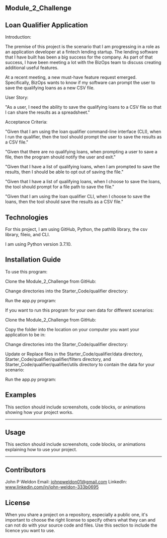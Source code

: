 ## Module_2_Challenge

## Loan Qualifier Application

Introduction:

The premise of this project is the scenario that I am progressing in a role as an application developer at a fintech lending startup. The lending software that I have built has been a big success for the company. As part of that success, I have been meeting a lot with the BizOps team to discuss creating additional useful features.

At a recent meeting, a new must-have feature request emerged. Specifically, BizOps wants to know if my software can prompt the user to save the qualifying loans as a new CSV file.

User Story:

"As a user, I need the ability to save the qualifying loans to a CSV file so that I can share the results as a spreadsheet."

Acceptance Criteria:

"Given that I am using the loan qualifier command-line interface (CLI), when I run the qualifier, then the tool should prompt the user to save the results as a CSV file."

"Given that there are no qualifying loans, when prompting a user to save a file, then the program should notify the user and exit."

"Given that I have a list of qualifying loans, when I am prompted to save the results, then I should be able to opt out of saving the file."

"Given that I have a list of qualifying loans, when I choose to save the loans, the tool should prompt for a file path to save the file."

"Given that I am using the loan qualifier CLI, when I choose to save the loans, then the tool should save the results as a CSV file."

## Technologies

For this project, I am using GitHub, Python, the pathlib library, the csv library, fileio, and CLI. 

I am using Python version 3.7.10.

## Installation Guide

To use this program:

Clone the Module_2_Challenge from GitHub:

Change directories into the Starter_Code/qualifier directory:

Run the app.py program:

If you want to run this program for your own data for different scenarios:

Clone the Module_2_Challenge from GitHub:

Copy the folder into the location on your computer you want your application to be in:

Change directories into the Starter_Code/qualifier directory:

Update or Replace files in the Starter_Code/qualifier/data directory, Starter_Code/qualifier/qualifier/filters directory, and Starter_Code/qualifier/qualifier/utils directory to contain the data for your scenario:

Run the app.py program:

## Examples

This section should include screenshots, code blocks, or animations showing how your project works.

---

## Usage

This section should include screenshots, code blocks, or animations explaining how to use your project.

---

## Contributors

John P Weldon
Email: johnpweldon01@gmail.com
LinkedIn: www.linkedin.com/in/john-weldon-333b0695

## License

When you share a project on a repository, especially a public one, it's important to choose the right license to specify others what they can and can not do with your source code and files. Use this section to include the licence you want to use.

